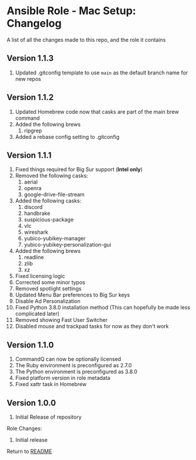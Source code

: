 Ansible Role - Mac Setup: Changelog
=====================================
A list of all the changes made to this repo, and the role it contains

Version 1.1.3
-------------

1. Updated .gitconfig template to use `main` as the default branch name for new repos

Version 1.1.2
-------------

1. Updated Homebrew code now that casks are part of the main brew command
2. Added the following brews
    1. ripgrep
3. Added a rebase config setting to .gitconfig

Version 1.1.1
-------------

1. Fixed things required for Big Sur support (**Intel only**)
2. Removed the following casks:
    1. aerial
    2. openra
    3. google-drive-file-stream
3. Added the following casks:
    1. discord
    2. handbrake
    3. suspicious-package
    4. vlc
    5. wireshark
    6. yubico-yubikey-manager
    7. yubico-yubikey-personalization-gui
4. Added the following brews
    1. readline
    2. zlib
    3. xz
5. Fixed licensing logic
6. Corrected some minor typos
7. Removed spotlight settings
8. Updated Menu Bar preferences to Big Sur keys
9. Disable Ad Personalization
10. Fixed Python 3.8.0 installation method (This can hopefully be made less complicated later)
11. Removed showing Fast User Switcher
12. Disabled mouse and trackpad tasks for now as they don't work

Version 1.1.0
-------------

1. CommandQ can now be optionally licensed
2. The Ruby environment is preconfigured as 2.7.0
3. The Python environment is preconfigured as 3.8.0
4. Fixed platform version in role metadata
5. Fixed xattr task in Homebrew

Version 1.0.0
-------------

1. Initial Release of repository

Role Changes:

1. Initial release

Return to [README](README.md)
